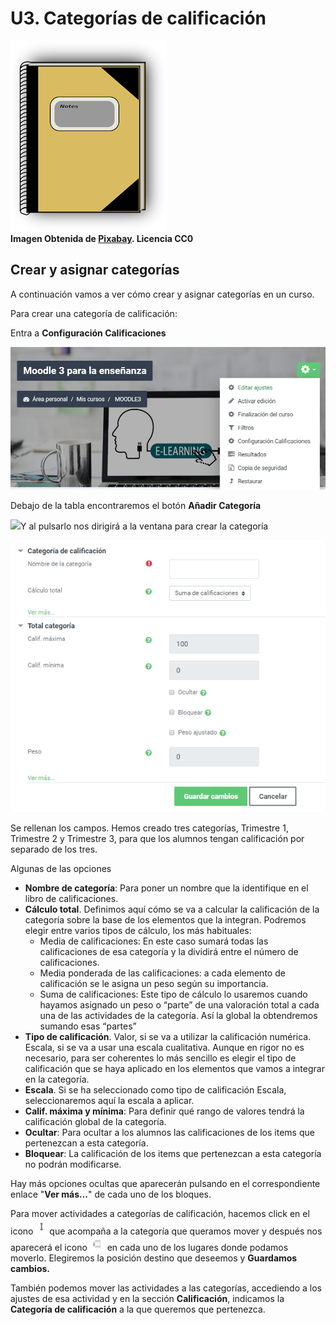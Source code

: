 # U3. Categorías de calificación

![](https://raw.githubusercontent.com/catedu/curso-moodle/master/img/categorias.png)  
**Imagen Obtenida de **[**Pixabay**](http://pixabay.com/en/school-notebook-education-note-34599/)**. Licencia CC0**

## Crear y asignar categorías

A continuación vamos a ver cómo crear y asignar categorías en un curso.

Para crear una categoría de calificación:

Entra a **Configuración Calificaciones**

![](/assets/accesoConfiguracionCalificaciones.png)

Debajo de la tabla encontraremos el botón **Añadir Categoría**

![](/assets/anadirCategoría.png)Y al pulsarlo nos dirigirá a la ventana para crear la categoría

![](/assets/crearcategoria.png)



Se rellenan los campos. Hemos creado tres categorías, Trimestre 1, Trimestre 2 y Trimestre 3, para que los alumnos tengan calificación por separado de los tres.

Algunas de las opciones

* **Nombre de categoría**: Para poner un nombre que la identifique en el libro de calificaciones.
* **Cálculo total**. Definimos aquí cómo se va a calcular la calificación de la categoría sobre la base de los elementos que la integran. Podremos elegir entre varios tipos de cálculo, los más habituales:
    - Media de calificaciones: En este caso sumará todas las calificaciones de esa categoría y la dividirá entre el número de calificaciones.
    - Media ponderada de las calificaciones: a cada elemento de calificación se le asigna un peso según su importancia.
    - Suma de calificaciones: Este tipo de cálculo lo usaremos cuando hayamos asignado un peso o “parte” de una valoración total a cada una de las actividades de la categoría. Así la global la obtendremos sumando esas “partes”
* **Tipo de calificación**. Valor, si se va a utilizar la calificación numérica. Escala, si se va a usar una escala cualitativa. Aunque en rigor no es necesario, para ser coherentes lo más sencillo es elegir el tipo de calificación que se haya aplicado en los elementos que vamos a integrar en la categoría.
* **Escala**. Si se ha seleccionado como tipo de calificación Escala, seleccionaremos aquí la escala a aplicar.
* **Calif. máxima y mínima**: Para definir qué rango de valores tendrá la calificación global de la categoría.
* **Ocultar**: Para ocultar a los alumnos las calificaciones de los items que pertenezcan a esta categoría.
* **Bloquear**: La calificación de los items que pertenezcan a esta categoría no podrán modificarse.

Hay más opciones ocultas que aparecerán pulsando en el correspondiente enlace "**Ver más...**" de cada uno de los bloques.

Para mover actividades a categorías de calificación, hacemos click en el icono ![](/assets/iconomover.png) que acompaña a la categoría que queramos mover y después nos aparecerá el icono ![](/assets/iconoposicion.png) en cada uno de los lugares donde podamos moverlo. Elegiremos la posición destino que deseemos y **Guardamos cambios.**

También podemos mover las actividades a las categorías, accediendo a los ajustes de esa actividad y en la sección **Calificación**, indicamos la **Categoría de calificación** a la que queremos que pertenezca.

